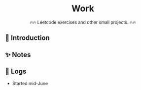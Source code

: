 <h1 align="center">Work</h1>

<div align="center">

🔥🔥 Leetcode exercises and other small projects. 🔥🔥
</div>

## 📖 Introduction

## ✨ Notes

## 📅 Logs
- Started mid-June 
